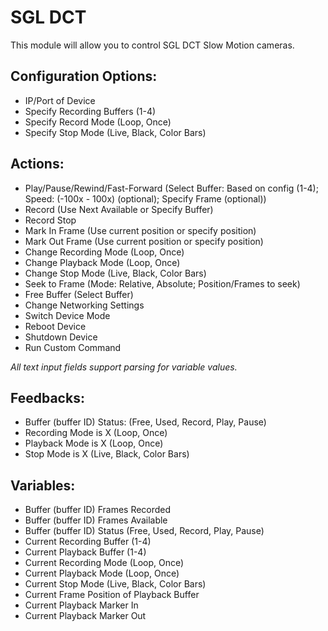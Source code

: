 # SGL DCT

This module will allow you to control SGL DCT Slow Motion cameras.

## Configuration Options:

-   IP/Port of Device
-   Specify Recording Buffers (1-4)
-   Specify Record Mode (Loop, Once)
-   Specify Stop Mode (Live, Black, Color Bars)

## Actions:

-   Play/Pause/Rewind/Fast-Forward (Select Buffer: Based on config (1-4); Speed: (-100x - 100x) (optional); Specify Frame (optional))
-   Record (Use Next Available or Specify Buffer)
-   Record Stop
-   Mark In Frame (Use current position or specify position)
-   Mark Out Frame (Use current position or specify position)
-   Change Recording Mode (Loop, Once)
-   Change Playback Mode (Loop, Once)
-   Change Stop Mode (Live, Black, Color Bars)
-   Seek to Frame (Mode: Relative, Absolute; Position/Frames to seek)
-   Free Buffer (Select Buffer)
-   Change Networking Settings
-   Switch Device Mode
-   Reboot Device
-   Shutdown Device
-   Run Custom Command

_All text input fields support parsing for variable values._

## Feedbacks:

-   Buffer (buffer ID) Status: (Free, Used, Record, Play, Pause)
-   Recording Mode is X (Loop, Once)
-   Playback Mode is X (Loop, Once)
-   Stop Mode is X (Live, Black, Color Bars)

## Variables:

-   Buffer (buffer ID) Frames Recorded
-   Buffer (buffer ID) Frames Available
-   Buffer (buffer ID) Status (Free, Used, Record, Play, Pause)
-   Current Recording Buffer (1-4)
-   Current Playback Buffer (1-4)
-   Current Recording Mode (Loop, Once)
-   Current Playback Mode (Loop, Once)
-   Current Stop Mode (Live, Black, Color Bars)
-   Current Frame Position of Playback Buffer
-   Current Playback Marker In
-   Current Playback Marker Out
